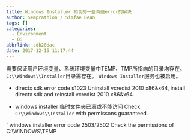 ```yaml
---
title: Windows Installer 相关的一些奇葩error的解决
author: Semprathlon / Simfae Dean
tags: []
categories:
  - Environment
  - OS
abbrlink: cdb20dac
date: 2017-12-15 11:17:44
---
```

需要保证用户环境变量、系统环境变量中TEMP、TMP所指向的目录均存在。
`C:\\Windows\\Installer`目录需存在。
`Windows Installer`服务也被启用。

- directx sdk error code s1023
Uninstall vcredist 2010 x86&x64, install directx sdk and reinstall vcredist 2010 x86&x64.

- windows installer 临时文件夹已满或不能访问
Check `C:\\Windows\\Installer` with permissons guaranteed.

` windows installer error code 2503/2502
Check the permissions of C:\WINDOWS\TEMP